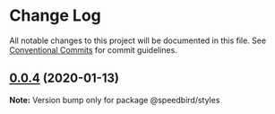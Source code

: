 # Change Log

All notable changes to this project will be documented in this file.
See [Conventional Commits](https://conventionalcommits.org) for commit guidelines.

## [0.0.4](https://github.com/richmccartney/design-system/compare/@speedbird/styles@0.0.3...@speedbird/styles@0.0.4) (2020-01-13)

**Note:** Version bump only for package @speedbird/styles
